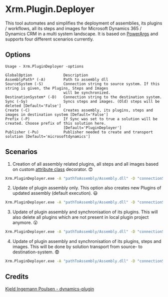 # Xrm.Plugin.Deployer

This tool automates and simplifies the deployment of assemblies, its plugins / workflows, all its steps and images for Microsoft Dynamics 365 / Dynamics CRM in a multi system landscape. It is based on [PowerArgs](https://github.com/adamabdelhamed/PowerArgs) and supports four different scenarios currently.

## Options
```
Usage - Xrm.PluginDeployer -options

GlobalOption              Description
AssemblyPath* (-A)        Path to assembly dll
SourceSystem (-S)         Connection string to source system. If this string is given, the Plugins, Steps and Images
                          will be synchronized.
DestinationSystem* (-D)   Connection string to the destination system.
Sync (-Sy)                Syncs steps and images. (Old) steps will be deleted [Default='False']
Create (-C)               Creates assembly, its plugins, steps and images in destination system [Default='False']
Prefix (-P)               If Sync was set to true a solution will be created. Choose prefix of this solution here.
                          [Default='PluginDeployer']
Publisher (-Pu)           Publisher needed to create and transport solution [Default='microsoftdynamics']
```

## Scenarios
1. Creation of all assembly related plugins, all steps and all images based on custom [attribute class](https://docs.microsoft.com/en-us/dotnet/api/system.attribute?view=netframework-4.8) decorator. :heart_eyes:
```Bash
Xrm.PluginDeployer.exe -A "pathToAssembly/Assembly.dll" -D "connectionStringToCRMDestinationSystem" -C true
```
2. Update of plugin assembly only. This option also creates new Plugins of updated assembly (default execution). :smiley:
```Bash
Xrm.PluginDeployer.exe -A "pathToAssembly/Assembly.dll" -D "connectionStringToCRMDestinationSystem"
```
3. Update of plugin assembly and synchronisation of its plugins. This will also delete all plugins which are not present in local plugin project anymore. :open_mouth:
```Bash
Xrm.PluginDeployer.exe -A "pathToAssembly/Assembly.dll" -D "connectionStringToCRMDestinationSystem" -Sy true
```
4. Update of plugin assembly and synchronisation of its plugins, steps and images. This will be done by solution transport from source- to destination-system. :fearful:
```Bash
Xrm.PluginDeployer.exe -A "pathToAssembly/Assembly.dll" -D "connectionStringToCRMDestinationSystem" -Sy true -S "connectionStringToCRMSourceSystem" -Pu "XrmPublisher" -P "XrmPluginDeployer"
```

## Credits
[Kjeld Ingemann Poulsen - dynamics-plugin](https://github.com/kip-dk/dynamics-plugin)

